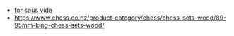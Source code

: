 * [for sous vide](https://www.aliexpress.com/item/Electronic-Thermostat-LED-Digital-Temperature-Controller-Breeding-Thermocouple-thermal-regulator-with-Socket-AC-90V-250V/32777754484.html)
* https://www.chess.co.nz/product-category/chess/chess-sets-wood/89-95mm-king-chess-sets-wood/

